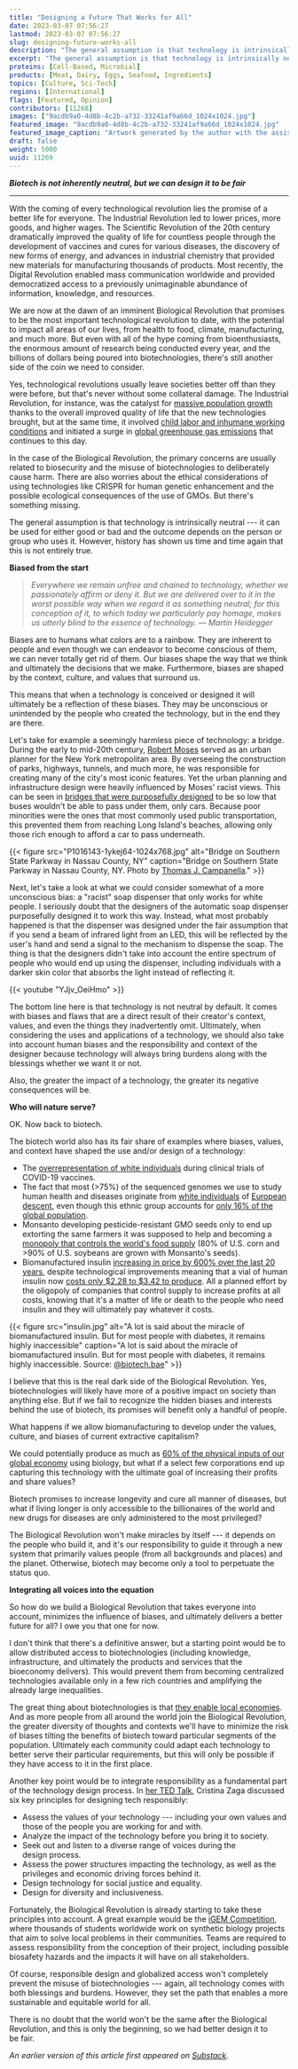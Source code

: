 ```yaml
---
title: "Designing a Future That Works for All"
date: 2023-03-07 07:56:27
lastmod: 2023-03-07 07:56:27
slug: designing-future-works-all
description: "The general assumption is that technology is intrinsically neutral — it can be used for either good or bad and the outcome depends on the person or group who uses it. However, history has shown us time and again that this is not entirely true."
excerpt: "The general assumption is that technology is intrinsically neutral — it can be used for either good or bad and the outcome depends on the person or group who uses it. However, history has shown us time and again that this is not entirely true."
proteins: [Cell-Based, Microbial]
products: [Meat, Dairy, Eggs, Seafood, Ingredients]
topics: [Culture, Sci-Tech]
regions: [International]
flags: [Featured, Opinion]
contributors: [11268]
images: ["9acdb9a0-4d8b-4c2b-a732-33241af9a66d_1024x1024.jpg"]
featured_image: "9acdb9a0-4d8b-4c2b-a732-33241af9a66d_1024x1024.jpg"
featured_image_caption: "Artwork generated by the author with the assistance of DALL·E."
draft: false
weight: 5000
uuid: 11269
---
```

***Biotech is not inherently neutral, but we can design it to be fair***

------------------------------------------------------------------------

With the coming of every technological revolution lies the promise of a
better life for everyone. The Industrial Revolution led to lower prices,
more goods, and higher wages. The Scientific Revolution of the 20th
century dramatically improved the quality of life for countless people
through the development of vaccines and cures for various diseases, the
discovery of new forms of energy, and advances in industrial chemistry
that provided new materials for manufacturing thousands of products.
Most recently, the Digital Revolution enabled mass communication
worldwide and provided democratized access to a previously unimaginable
abundance of information, knowledge, and resources.

We are now at the dawn of an imminent Biological Revolution that
promises to be the most important technological revolution to date, with
the potential to impact all areas of our lives, from health to food,
climate, manufacturing, and much more. But even with all of the hype
coming from bioenthusiasts, the enormous amount of research being
conducted every year, and the billions of dollars being poured into
biotechnologies, there's still another side of the coin we need
to consider.

Yes, technological revolutions usually leave societies better off than
they were before, but that's never without some collateral damage. The
Industrial Revolution, for instance, was the catalyst for [massive
population
growth](https://www.britannica.com/topic/modernization/Population-change)
thanks to the overall improved quality of life that the new technologies
brought, but at the same time, it involved [child labor and inhumane
working
conditions](https://www.britannica.com/story/the-rise-of-the-machines-pros-and-cons-of-the-industrial-revolution)
and initiated a surge in [global greenhouse gas
emissions](https://ourworldindata.org/grapher/annual-co2-emissions-per-country?country=~OWID_WRL)
that continues to this day.

In the case of the Biological Revolution, the primary concerns are
usually related to biosecurity and the misuse of biotechnologies to
deliberately cause harm. There are also worries about the ethical
considerations of using technologies like CRISPR for human genetic
enhancement and the possible ecological consequences of the use of GMOs.
But there's something missing.

The general assumption is that technology is intrinsically neutral ---
it can be used for either good or bad and the outcome depends on the
person or group who uses it. However, history has shown us time and time
again that this is not entirely true.

**Biased from the start**

> *Everywhere we remain unfree and chained to technology, whether we
> passionately affirm or deny it. But we are delivered over to it in the
> worst possible way when we regard it as something neutral; for this
> conception of it, to which today we particularly pay homage, makes us
> utterly blind to the essence of technology. ― Martin Heidegger*

Biases are to humans what colors are to a rainbow. They are inherent to
people and even though we can endeavor to become conscious of them, we
can never totally get rid of them. Our biases shape the way that we
think and ultimately the decisions that we make. Furthermore, biases are
shaped by the context, culture, and values that surround us.

This means that when a technology is conceived or designed it will
ultimately be a reflection of these biases. They may be unconscious or
unintended by the people who created the technology, but in the end they
are there.

Let's take for example a seemingly harmless piece of technology: a
bridge. During the early to mid-20th century, [Robert
Moses](https://en.wikipedia.org/wiki/Robert_Moses) served as an urban
planner for the New York metropolitan area. By overseeing the
construction of parks, highways, tunnels, and much more, he was
responsible for creating many of the city's most iconic features. Yet
the urban planning and infrastructure design were heavily influenced by
Moses' racist views. This can be seen in [bridges that were purposefully
designed](https://www.npr.org/2020/07/05/887386869/how-transportation-racism-shaped-america)
to be so low that buses wouldn't be able to pass under them, only cars.
Because poor minorities were the ones that most commonly used public
transportation, this prevented them from reaching Long Island's beaches,
allowing only those rich enough to afford a car to pass underneath.

{{< figure src="P1016143-1ykej64-1024x768.jpg" alt="Bridge on Southern State Parkway in Nassau County, NY" caption="Bridge on Southern State Parkway in Nassau County, NY. Photo by [Thomas J. Campanella](https://www.builtbrooklyn.org/2017/08/06/the-bridges-of-nassau-county/)." >}}

Next, let's take a look at what we could consider somewhat of a more
unconscious bias: a "racist" soap dispenser that only works for white
people. I seriously doubt that the designers of the automatic soap
dispenser purposefully designed it to work this way. Instead, what most
probably happened is that the dispenser was designed under the fair
assumption that if you send a beam of infrared light from an LED, this
will be reflected by the user's hand and send a signal to the mechanism
to dispense the soap. The thing is that the designers didn't take into
account the entire spectrum of people who would end up using the
dispenser, including individuals with a darker skin color that absorbs
the light instead of reflecting it.

{{< youtube "YJjv_OeiHmo" >}}

The bottom line here is that technology is not neutral by default. It
comes with biases and flaws that are a direct result of their creator's
context, values, and even the things they inadvertently omit.
Ultimately, when considering the uses and applications of a technology,
we should also take into account human biases and the responsibility and
context of the designer because technology will always bring burdens
along with the blessings whether we want it or not.

Also, the greater the impact of a technology, the greater its negative
consequences will be.

**Who will nature serve?**

OK. Now back to biotech.

The biotech world also has its fair share of examples where biases,
values, and context have shaped the use and/or design of a technology:

-   The [overrepresentation of white
    individuals](https://doi.org/10.3390/vaccines10020290) during
    clinical trials of COVID-19 vaccines.
-   The fact that most (\>75%) of the sequenced genomes we use to study
    human health and diseases originate from [white
    individuals](https://doi.org/10.1001/jamaoncol.2016.1854) of
    [European descent](https://doi.org/10.1016/j.cell.2019.08.051), even
    though this ethnic group accounts for [only 16% of the global
    population](https://www.nature.com/articles/s41588-019-0394-y).
-   Monsanto developing pesticide-resistant GMO seeds only to end up
    extorting the same farmers it was supposed to help and becoming a
    [monopoly that controls the world's food
    supply](https://fortune.com/2014/06/26/monsanto-gmo-crops/) (80% of
    U.S. corn and \>90% of U.S. soybeans are grown with
    Monsanto's seeds).
-   Biomanufactured insulin [increasing in price by 600% over the last
    20
    years](https://www.npr.org/2022/09/12/1122311443/insulin-costs-increased-600-over-the-last-20-years-states-aim-to-curb-the-price),
    despite technological improvements meaning that a vial of human
    insulin now [costs only \$2.28 to \$3.42 to
    produce](https://www.businessinsider.com/insulin-prices-could-be-much-lower-and-drug-makers-would-still-make-healthy-profits-2018-9?r=MX&IR=T).
    All a planned effort by the oligopoly of companies that control
    supply to increase profits at all costs, knowing that it's a matter
    of life or death to the people who need insulin and they will
    ultimately pay whatever it costs.

{{< figure src="insulin.jpg" alt="A lot is said about the miracle of biomanufactured insulin. But for most people with diabetes, it remains highly inaccessible" caption="A lot is said about the miracle of biomanufactured insulin. But for most people with diabetes, it remains highly inaccessible. Source: [\@biotech.bae](https://www.instagram.com/p/CfTewp9OBgQ/)" >}}

I believe that this is the real dark side of the Biological Revolution.
Yes, biotechnologies will likely have more of a positive impact on
society than anything else. But if we fail to recognize the hidden
biases and interests behind the use of biotech, its promises will
benefit only a handful of people.

What happens if we allow biomanufacturing to develop under the values,
culture, and biases of current extractive capitalism?

We could potentially produce as much as [60% of the physical inputs of
our global
economy](https://www.mckinsey.com/industries/life-sciences/our-insights/the-bio-revolution-innovations-transforming-economies-societies-and-our-lives)
using biology, but what if a select few corporations end up capturing
this technology with the ultimate goal of increasing their profits and
share values?

Biotech promises to increase longevity and cure all manner of diseases,
but what if living longer is only accessible to the billionaires of the
world and new drugs for diseases are only administered to the
most privileged?

The Biological Revolution won't make miracles by itself --- it depends
on the people who build it, and it's our responsibility to guide it
through a new system that primarily values people (from all backgrounds
and places) and the planet. Otherwise, biotech may become only a tool to
perpetuate the status quo.

**Integrating all voices into the equation**

So how do we build a Biological Revolution that takes everyone into
account, minimizes the influence of biases, and ultimately delivers a
better future for all? I owe you that one for now.

I don't think that there's a definitive answer, but a starting point
would be to allow distributed access to biotechnologies (including
knowledge, infrastructure, and ultimately the products and services that
the bioeconomy delivers). This would prevent them from becoming
centralized technologies available only in a few rich countries and
amplifying the already large inequalities.

The great thing about biotechnologies is that [they enable local
economies](https://centuryofbio.substack.com/p/atoms-are-local). And as
more people from all around the world join the Biological Revolution,
the greater diversity of thoughts and contexts we'll have to minimize
the risk of biases tilting the benefits of biotech toward particular
segments of the population. Ultimately each community could adapt each
technology to better serve their particular requirements, but this will
only be possible if they have access to it in the first place.

Another key point would be to integrate responsibility as a fundamental
part of the technology design process. In [her TED
Talk](https://www.youtube.com/watch?v=mIhxl9MF9-0), Cristina Zaga
discussed six key principles for designing tech responsibly:

-   Assess the values of your technology --- including your own values
    and those of the people you are working for and with.
-   Analyze the impact of the technology before you bring it to society.
-   Seek out and listen to a diverse range of voices during the
    design process.
-   Assess the power structures impacting the technology, as well as the
    privileges and economic driving forces behind it.
-   Design technology for social justice and equality.
-   Design for diversity and inclusiveness.

Fortunately, the Biological Revolution is already starting to take these
principles into account. A great example would be the [iGEM
Competition](https://competition.igem.org/), where thousands of students
worldwide work on synthetic biology projects that aim to solve local
problems in their communities. Teams are required to assess
responsibility from the conception of their project, including possible
biosafety hazards and the impacts it will have on all stakeholders.

Of course, responsible design and globalized access won't completely
prevent the misuse of biotechnologies --- again, all technology comes
with both blessings and burdens. However, they set the path that enables
a more sustainable and equitable world for all.

There is no doubt that the world won't be the same after the Biological
Revolution, and this is only the beginning, so we had better design it
to be fair.

*An earlier version of this article first appeared on
[Substack](https://emilianobio.substack.com/p/designing-a-future-that-works-for).*
